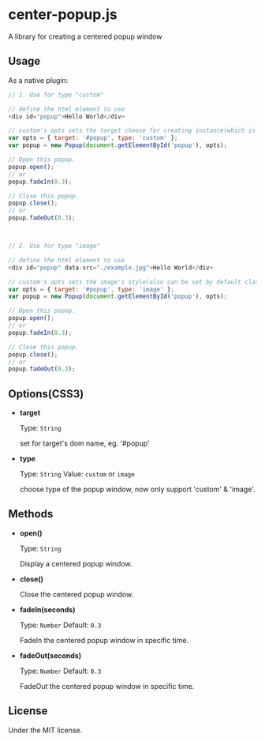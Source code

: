 # center-popup.js
A library for creating a centered popup window

## Usage

As a native plugin:

```js
// 1. Use for type "custom"

// define the html element to use
<div id="popup">Hello World</div>

// custom's opts sets the target choose for creating instance(which is ID popup element)
var opts = { target: '#popup', type: 'custom' };
var popup = new Popup(document.getElementById('popup'), opts);

// Open this popup.
popup.open();
// or
popup.fadeIn(0.3);

// Close this popup.
popup.close();
// or
popup.fadeOut(0.3);



// 2. Use for type "image"

// define the html element to use
<div id="popup" data-src="./example.jpg">Hello World</div>

// custom's opts sets the image's style(also can be set by default class is 'popup_image')
var opts = { target: '#popup', type: 'image' };
var popup = new Popup(document.getElementById('popup'), opts);

// Open this popup.
popup.open();
// or
popup.fadeIn(0.3);

// Close this popup.
popup.close();
// or
popup.fadeOut(0.3);
```

## Options(CSS3)

- **target**

  Type: `String`

  set for target's dom name, eg. '#popup'

- **type**

  Type: `String` Value: `custom` or `image`

  choose type of the popup window, now only support 'custom' & 'image'.

  
## Methods

- **open()**

  Type: `String`

  Display a centered popup window.
  
- **close()**

  Close the centered popup window.
  
- **fadeIn(seconds)**

  Type: `Number` Default: `0.3`

  FadeIn the centered popup window in specific time.

- **fadeOut(seconds)**

  Type: `Number` Default: `0.3`

  FadeOut the centered popup window in specific time.

## License

Under the MIT license.
